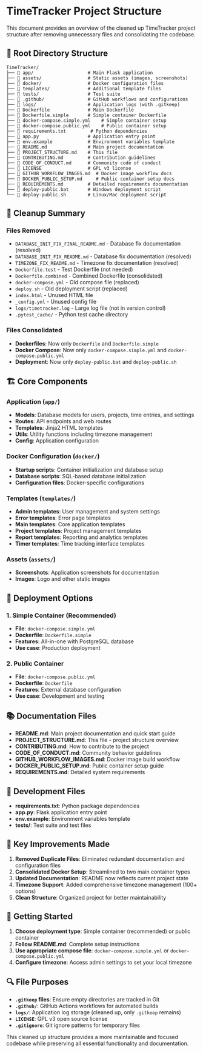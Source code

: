 # TimeTracker Project Structure

This document provides an overview of the cleaned up TimeTracker project structure after removing unnecessary files and consolidating the codebase.

## 📁 Root Directory Structure

```
TimeTracker/
├── 📁 app/                    # Main Flask application
├── 📁 assets/                 # Static assets (images, screenshots)
├── 📁 docker/                 # Docker configuration files
├── 📁 templates/              # Additional template files
├── 📁 tests/                  # Test suite
├── 📁 .github/                # GitHub workflows and configurations
├── 📁 logs/                   # Application logs (with .gitkeep)
├── 🐳 Dockerfile              # Main Dockerfile
├── 🐳 Dockerfile.simple       # Simple container Dockerfile
├── 📄 docker-compose.simple.yml    # Simple container setup
├── 📄 docker-compose.public.yml    # Public container setup
├── 📄 requirements.txt         # Python dependencies
├── 📄 app.py                  # Application entry point
├── 📄 env.example             # Environment variables template
├── 📄 README.md               # Main project documentation
├── 📄 PROJECT_STRUCTURE.md    # This file
├── 📄 CONTRIBUTING.md         # Contribution guidelines
├── 📄 CODE_OF_CONDUCT.md      # Community code of conduct
├── 📄 LICENSE                 # GPL v3 license
├── 📄 GITHUB_WORKFLOW_IMAGES.md  # Docker image workflow docs
├── 📄 DOCKER_PUBLIC_SETUP.md     # Public container setup docs
├── 📄 REQUIREMENTS.md         # Detailed requirements documentation
├── 📄 deploy-public.bat       # Windows deployment script
└── 📄 deploy-public.sh        # Linux/Mac deployment script
```

## 🧹 Cleanup Summary

### Files Removed
- `DATABASE_INIT_FIX_FINAL_README.md` - Database fix documentation (resolved)
- `DATABASE_INIT_FIX_README.md` - Database fix documentation (resolved)
- `TIMEZONE_FIX_README.md` - Timezone fix documentation (resolved)
- `Dockerfile.test` - Test Dockerfile (not needed)
- `Dockerfile.combined` - Combined Dockerfile (consolidated)
- `docker-compose.yml` - Old compose file (replaced)
- `deploy.sh` - Old deployment script (replaced)
- `index.html` - Unused HTML file
- `_config.yml` - Unused config file
- `logs/timetracker.log` - Large log file (not in version control)
- `.pytest_cache/` - Python test cache directory

### Files Consolidated
- **Dockerfiles**: Now only `Dockerfile` and `Dockerfile.simple`
- **Docker Compose**: Now only `docker-compose.simple.yml` and `docker-compose.public.yml`
- **Deployment**: Now only `deploy-public.bat` and `deploy-public.sh`

## 🏗️ Core Components

### Application (`app/`)
- **Models**: Database models for users, projects, time entries, and settings
- **Routes**: API endpoints and web routes
- **Templates**: Jinja2 HTML templates
- **Utils**: Utility functions including timezone management
- **Config**: Application configuration

### Docker Configuration (`docker/`)
- **Startup scripts**: Container initialization and database setup
- **Database scripts**: SQL-based database initialization
- **Configuration files**: Docker-specific configurations

### Templates (`templates/`)
- **Admin templates**: User management and system settings
- **Error templates**: Error page templates
- **Main templates**: Core application templates
- **Project templates**: Project management templates
- **Report templates**: Reporting and analytics templates
- **Timer templates**: Time tracking interface templates

### Assets (`assets/`)
- **Screenshots**: Application screenshots for documentation
- **Images**: Logo and other static images

## 🚀 Deployment Options

### 1. Simple Container (Recommended)
- **File**: `docker-compose.simple.yml`
- **Dockerfile**: `Dockerfile.simple`
- **Features**: All-in-one with PostgreSQL database
- **Use case**: Production deployment

### 2. Public Container
- **File**: `docker-compose.public.yml`
- **Dockerfile**: `Dockerfile`
- **Features**: External database configuration
- **Use case**: Development and testing

## 📚 Documentation Files

- **README.md**: Main project documentation and quick start guide
- **PROJECT_STRUCTURE.md**: This file - project structure overview
- **CONTRIBUTING.md**: How to contribute to the project
- **CODE_OF_CONDUCT.md**: Community behavior guidelines
- **GITHUB_WORKFLOW_IMAGES.md**: Docker image build workflow
- **DOCKER_PUBLIC_SETUP.md**: Public container setup guide
- **REQUIREMENTS.md**: Detailed system requirements

## 🔧 Development Files

- **requirements.txt**: Python package dependencies
- **app.py**: Flask application entry point
- **env.example**: Environment variables template
- **tests/**: Test suite and test files

## 📝 Key Improvements Made

1. **Removed Duplicate Files**: Eliminated redundant documentation and configuration files
2. **Consolidated Docker Setup**: Streamlined to two main container types
3. **Updated Documentation**: README now reflects current project state
4. **Timezone Support**: Added comprehensive timezone management (100+ options)
5. **Clean Structure**: Organized project for better maintainability

## 🎯 Getting Started

1. **Choose deployment type**: Simple container (recommended) or public container
2. **Follow README.md**: Complete setup instructions
3. **Use appropriate compose file**: `docker-compose.simple.yml` or `docker-compose.public.yml`
4. **Configure timezone**: Access admin settings to set your local timezone

## 🔍 File Purposes

- **`.gitkeep` files**: Ensure empty directories are tracked in Git
- **`.github/`**: GitHub Actions workflows for automated builds
- **`logs/`**: Application log storage (cleaned up, only `.gitkeep` remains)
- **`LICENSE`**: GPL v3 open source license
- **`.gitignore`**: Git ignore patterns for temporary files

This cleaned up structure provides a more maintainable and focused codebase while preserving all essential functionality and documentation.

